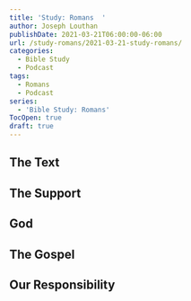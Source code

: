 ```yaml
---
title: 'Study: Romans  '
author: Joseph Louthan
publishDate: 2021-03-21T06:00:00-06:00
url: /study-romans/2021-03-21-study-romans/
categories:
  - Bible Study
  - Podcast
tags:
  - Romans
  - Podcast
series:
  - 'Bible Study: Romans'
TocOpen: true
draft: true
---
```

## The Text



## The Support



## God



## The Gospel



## Our Responsibility



